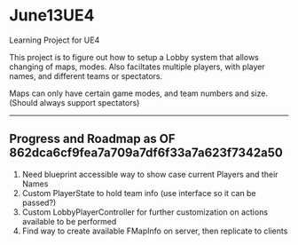 # June13UE4
Learning Project for UE4

This project is to figure out how to setup a Lobby system that allows changing of maps, modes.
Also faciltates multiple players, with player names, and different teams or spectators.

Maps can only have certain game modes, and team numbers and size. (Should always support spectators)

-----
Progress and Roadmap as OF 862dca6cf9fea7a709a7df6f33a7a623f7342a50
-----
1. Need blueprint accessible way to show case current Players and their Names
2. Custom PlayerState to hold team info (use interface so it can be passed?)
3. Custom LobbyPlayerController for further customization on actions available to be performed
4. Find way to create available FMapInfo on server, then replicate to clients